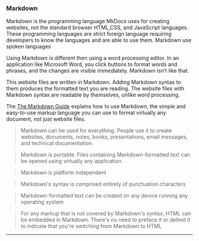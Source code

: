 ### Markdown

Markdown is the programming language MkDocs uses for creating websites, not the standard browser HTML,CSS, and JavaScript languages. These programming languages are strict foreign language requiring developers to know the languages and are able to use them. Markdown use spoken languages

Using Markdown is different then using a word processing editor. In an application like Microsoft Word, you click buttons to format words and phrases, and the changes are visible immediately. Markdown isn’t like that. 

This website files are written in Markdown. Adding Markdown syntax to them produces the formatted text you are reading. The website files with Markdown syntax are readable by themselves, unlike word processing.

The [The Markdown Guide](https://www.markdownguide.org) explains how to use Markdown, the simple and easy-to-use markup language you can use to format virtually any document, not just website files.

> Markdown can be used for everything. People use it to create websites, documents, notes, books, presentations, email messages, and technical documentation.

> Markdown is portable. Files containing Markdown-formatted text can be opened using virtually any application. 

> Markdown is platform independent
 
> Markdown's syntax is comprised entirely of punctuation characters

> Markdown-formatted text can be created on any device running any operating system

> For any markup that is not covered by Markdown's syntax, HTML can be embedded in Markdown. There's no need to preface it or delimit it to indicate that you're switching from Markdown to HTML
> 
---
